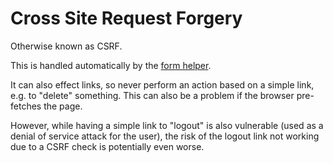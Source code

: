 
# Cross Site Request Forgery

Otherwise known as CSRF.

This is handled automatically by the [form helper](../../doc/helpers/form.md).

It can also effect links, so never perform an action based on a simple link, e.g. to "delete" something. This can also be a problem if the browser pre-fetches the page.

However, while having a simple link to "logout" is also vulnerable (used as a denial of service attack for the user), the risk of the logout link not working due to a CSRF check is potentially even worse.
